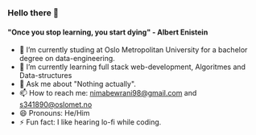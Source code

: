 ### Hello there 👋

#### "Once you stop learning, you start dying" - Albert Enistein


- 🔭 I’m currently studing at Oslo Metropolitan University for a bachelor degree on data-engineering.
- 🌱 I’m currently learning full stack web-development, Algoritmes and Data-structures 
- 💬 Ask me about "Nothing actually". 
- 📫 How to reach me: nimabewrani98@gmail.com and s341890@oslomet.no 
- 😄 Pronouns: He/Him
- ⚡ Fun fact: I like hearing lo-fi while coding.
